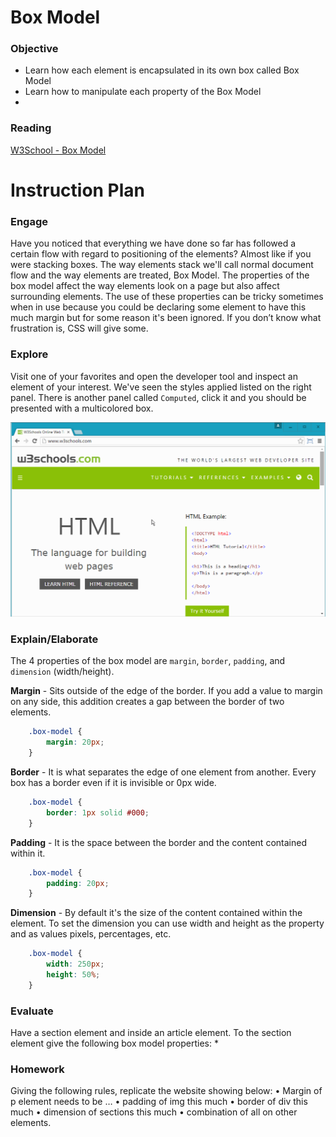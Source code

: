 # Box Model

### Objective
* Learn how each element is encapsulated in its own box called Box Model
* Learn how to manipulate each property of the Box Model
* 

### Reading
[W3School - Box Model](http://www.w3schools.com/css/css_boxmodel.asp)

# Instruction Plan

### Engage

Have you noticed that everything we have done so far has followed a certain flow with regard to positioning of the elements? Almost like if you were stacking boxes. The way elements stack we'll call normal document flow and the way elements are treated, Box Model. The properties of the box model affect the way elements look on a page but also affect surrounding elements. The use of these properties can be tricky sometimes when in use because you could be declaring some element to have this much margin but for some reason it's been ignored. If you don’t know what frustration is, CSS will give some.

### Explore

Visit one of your favorites and open the developer tool and inspect an element of your interest. We've seen the styles applied listed on the right panel. There is another panel called `Computed`, click it and you should be presented with a multicolored box.

![Box Model](../images/box-model.gif)

### Explain/Elaborate

The 4 properties of the box model are `margin`, `border`, `padding`, and `dimension` (width/height).

**Margin** - Sits outside of the edge of the border. If you add a value to margin on any side, this addition creates a gap between the border of two elements.

```css
    .box-model {
        margin: 20px;
    }
```

**Border** - It is what separates the edge of one element from another. Every box has a border even if it is invisible or 0px wide.

```css
    .box-model {
        border: 1px solid #000;
    }
```

**Padding** - It is the space between the border and the content contained within it.

```css
    .box-model {
        padding: 20px;
    }
```

**Dimension** - By default it's the size of the content contained within the element. To set the dimension you can use width and height as the property and as values pixels, percentages, etc.

```css
    .box-model {
        width: 250px;
        height: 50%;
    }
```

### Evaluate

Have a section element and inside an article element. To the section element give the following box model properties:
* 

### Homework
Giving the following rules, replicate the website showing below:
•	Margin of p element needs to be …
•	padding of img this much
•	border of div this much
•	dimension of sections this much 
•	combination of all on other elements.
